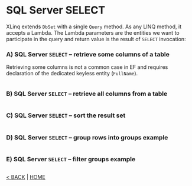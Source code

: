 # SQL Server SELECT

XLinq extends `DbSet` with a single `Query` method. As any LINQ method, it accepts a Lambda. The Lambda parameters are the entities we want to participate in the query and return value is the result of `SELECT` invocation:

### A) SQL Server `SELECT` – retrieve some columns of a table

Retrieving some columns is not a common case in EF and requires declaration of the dedicated keyless entity (`FullName`).

```cs --project ../../SqlServerTutorial/SqlServerTutorial.csproj --source-file ../../SqlServerTutorial/Basic/Select.cs --region A
```

### B) SQL Server `SELECT` – retrieve all columns from a table

```cs --project ../../SqlServerTutorial/SqlServerTutorial.csproj --source-file ../../SqlServerTutorial/Basic/Select.cs --region B
```

### C) SQL Server `SELECT` – sort the result set

```cs --project ../../SqlServerTutorial/SqlServerTutorial.csproj --source-file ../../SqlServerTutorial/Basic/Select.cs --region C
```

### D) SQL Server `SELECT` – group rows into groups example

```cs --project ../../SqlServerTutorial/SqlServerTutorial.csproj --source-file ../../SqlServerTutorial/Basic/Select.cs --region D
```

### E) SQL Server `SELECT` – filter groups example

```cs --project ../../SqlServerTutorial/SqlServerTutorial.csproj --source-file ../../SqlServerTutorial/Basic/Select.cs --region E
```

[< BACK](Basic.md) | [HOME](/)
